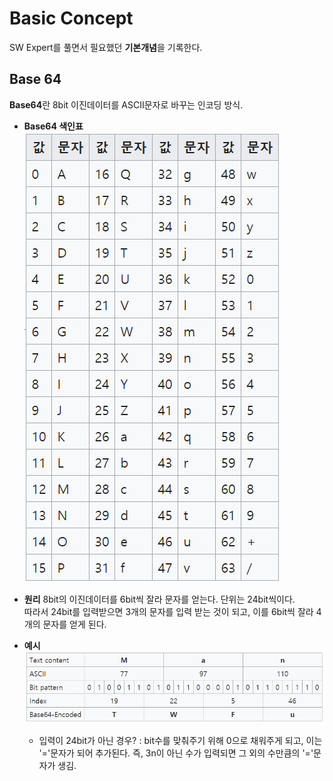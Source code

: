 # Basic Concept

SW Expert를 풀면서 필요했던 **기본개념**을 기록한다.


## Base 64

**Base64**란 8bit 이진데이터를 ASCII문자로 바꾸는 인코딩 방식.


- **Base64 색인표**
![base64](./img/base64.png)

* **원리**
 8bit의 이진데이터를 6bit씩 잘라 문자를 얻는다. 
 단위는 24bit씩이다.  
 따라서 24bit를 입력받으면 3개의 문자를 입력 받는 것이 되고, 이를 6bit씩 잘라 4개의 문자를 얻게 된다.

* **예시**
![ex_base64](./img/ex_base64.png)
	* 입력이 24bit가 아닌 경우?
	: bit수를 맞춰주기 위해 0으로 채워주게 되고, 이는 '='문자가 되어 추가된다.
	즉, 3n이 아닌 수가 입력되면 그 외의 수만큼의 '='문자가 생김.